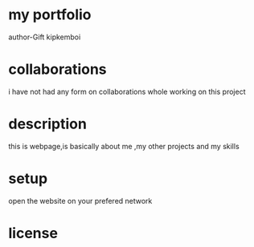 # my portfolio
author-Gift kipkemboi
# collaborations
i have not had any form on collaborations whole working on this project
# description
this is webpage,is basically about me ,my other projects and my skills
# setup
open the website on your prefered network
# license
